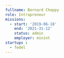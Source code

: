 ```yaml
---
fullname: Bernard Choppy
role: Intrapreneur
missions:
  - start: '2019-06-18'
    end: '2021-31-12'
    status: admin
    employer: minint
startups :
  - fedel
---
```


